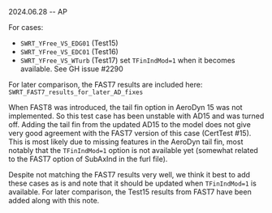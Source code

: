 2024.06.28 -- AP

For cases:
 - `SWRT_YFree_VS_EDG01`     (Test15)
 - `SWRT_YFree_VS_EDC01`     (Test16)
 - `SWRT_YFree_VS_WTurb`     (Test17)
set `TFinIndMod=1` when it becomes available.  See GH issue #2290

For later comparison, the FAST7 results are included here: `SWRT_FAST7_results_for_later_AD_fixes`


When FAST8 was introduced, the tail fin option in AeroDyn 15 was not implemented. So this test case has been unstable with AD15 and was turned off. Adding the tail fin from the updated AD15 to the model does not give very good agreement with the FAST7 version of this case (CertTest #15). This is most likely due to missing features in the AeroDyn tail fin, most notably that the `TFinIndMod=1` option is not available yet (somewhat related to the FAST7 option of SubAxInd in the furl file).

Despite not matching the FAST7 results very well, we think it best to add these cases as is and note that it should be updated when `TFinIndMod=1` is available. For later comparison, the Test15 results from FAST7 have been added along with this note.
